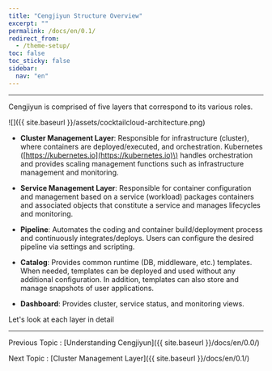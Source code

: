 ```yaml
---
title: "Cengjiyun Structure Overview"
excerpt: ""
permalink: /docs/en/0.1/
redirect_from:
  - /theme-setup/
toc: false
toc_sticky: false
sidebar:
  nav: "en"
---
```



---
Cengjiyun is comprised of five layers that correspond to its various roles.

![]({{ site.baseurl }}/assets/cocktailcloud-architecture.png)

* **Cluster Management Layer**: Responsible for infrastructure \(cluster\), where containers are deployed/executed, and orchestration. Kubernetes \([https://kubernetes.io](https://kubernetes.io)\) handles orchestration and provides scaling management functions such as infrastructure management and monitoring.

* **Service Management Layer**: Responsible for container configuration and management based on a service \(workload\) packages containers and associated objects that constitute a service and manages lifecycles and monitoring.

* **Pipeline**: Automates the coding and container build/deployment process and continuously integrates/deploys. Users can configure the desired pipeline via settings and scripting.

* **Catalog**: Provides common runtime \(DB, middleware, etc.\) templates. When needed, templates can be deployed and used without any additional configuration. In addition, templates can also store and manage snapshots of user applications.

* **Dashboard**: Provides cluster, service status, and monitoring views.

Let's look at each layer in detail

---

Previous Topic : [Understanding Cengjiyun]({{ site.baseurl }}/docs/en/0.0/)

Next Topic : [Cluster Management Layer]({{ site.baseurl }}/docs/en/0.1/)
